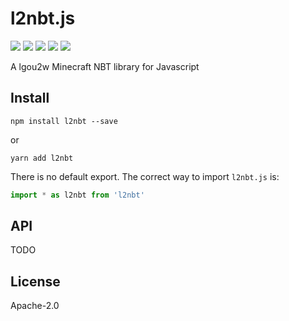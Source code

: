 # l2nbt.js

<p>
<a href="https://github.com/lgou2w/l2nbt.js/actions"><img src="https://img.shields.io/github/workflow/status/lgou2w/l2nbt.js/Node CI/develop?logo=github&style=flat-square" /></a>
<a href="https://travis-ci.org/lgou2w/l2nbt.js"><img src="https://img.shields.io/travis/lgou2w/l2nbt.js?style=flat-square&logo=travis" /></a>
<a href="https://codecov.io/gh/lgou2w/l2nbt.js/branch/develop"><img src="https://img.shields.io/codecov/c/github/lgou2w/l2nbt.js/develop?label=codecov&logo=codecov&style=flat-square" /></a>
<a href="https://www.npmjs.com/package/l2nbt"><img src="https://img.shields.io/npm/v/l2nbt?logo=npm&style=flat-square" /></a>
<a href="https://github.com/lgou2w/l2nbt.js/blob/master/LICENSE"><img src="https://img.shields.io/npm/l/l2nbt?logo=apache&style=flat-square" /></a>
</p>

A lgou2w Minecraft NBT library for Javascript

## Install

```
npm install l2nbt --save
```

or

```
yarn add l2nbt
```

There is no default export. The correct way to import `l2nbt.js` is:

```javascript
import * as l2nbt from 'l2nbt'
```

## API

TODO

## License

Apache-2.0
